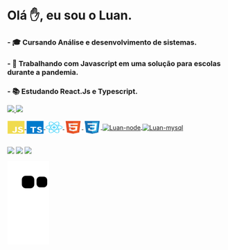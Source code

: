 # Olá :raised_hand:, eu sou o Luan.

### - :mortar_board: Cursando Análise e desenvolvimento de sistemas.
### - :briefcase: Trabalhando com Javascript em uma solução para escolas durante a pandemia.
### - :books: Estudando React.Js e Typescript.

<div> 
    <a href="https://github.com/Luanbian">
    <img height="170em" src="https://github-readme-stats.vercel.app/api?username=Luanbian&show_icons=true&theme=tokyonight&include_all_commits=true&count_private=true"/>
    <img height="200em" src="https://github-readme-stats.vercel.app/api/top-langs/?username=Luanbian&layout=compact&langs_count=7&theme=tokyonight"/>
</div>
  
<div style="display: inline_block"><br>
  <img align="center" alt="Luan-Js" height="30" width="40" src="https://raw.githubusercontent.com/devicons/devicon/master/icons/javascript/javascript-plain.svg">
  <img align="center" alt="Luan-Ts" height="30" width="40" src="https://raw.githubusercontent.com/devicons/devicon/master/icons/typescript/typescript-plain.svg">
  <img align="center" alt="Luan-React" height="30" width="40" src="https://raw.githubusercontent.com/devicons/devicon/master/icons/react/react-original.svg">
  <img align="center" alt="Luan-HTML" height="30" width="40" src="https://raw.githubusercontent.com/devicons/devicon/master/icons/html5/html5-original.svg">
  <img align="center" alt="Luan-CSS" height="30" width="40" src="https://raw.githubusercontent.com/devicons/devicon/master/icons/css3/css3-original.svg">
  <img align="center" alt="Luan-node" height="30"  width="40" src="https://cdn.jsdelivr.net/gh/devicons/devicon/icons/nodejs/nodejs-original.svg" >
  <img align="center" alt="Luan-mysql" height="30" width="40" src="https://cdn.jsdelivr.net/gh/devicons/devicon/icons/mysql/mysql-original.svg" />       
</div>
  
  ##
  
<div> 
  <a href="https://www.instagram.com/bianchiniluan" target="_blank"><img src="https://img.shields.io/badge/-Instagram-%23E4405F?style=for-the-badge&logo=instagram&logoColor=white" target="_blank"></a>
  <a href = "mailto:luanalmeidadev@gmail.com"><img src="https://img.shields.io/badge/-Gmail-%23333?style=for-the-badge&logo=gmail&logoColor=white" target="_blank"></a>
  <a href="https://www.linkedin.com/in/luan--almeida/" target="_blank"><img src="https://img.shields.io/badge/-LinkedIn-%230077B5?style=for-the-badge&logo=linkedin&logoColor=white" target="_blank"></a> 
 
  ![Snake animation](https://github.com/Luanbian/Luanbian/blob/output/github-contribution-grid-snake.svg)
</div>
